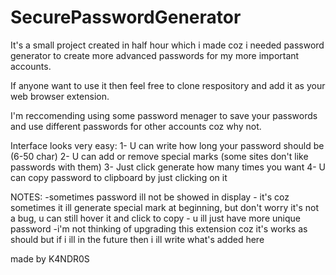 # SecurePasswordGenerator
It's a small project created in half hour which i made coz i needed password generator to create more advanced passwords for my 
more important accounts.

If anyone want to use it then feel free to clone respository and add it as your web browser extension.

I'm reccomending using some password menager to save your passwords and use different passwords for other accounts coz why not.

Interface looks very easy:
1-  U can write how long your password should be (6-50 char)
2-  U can add or remove special marks (some sites don't like passwords with them)
3-  Just click generate how many times you want
4-  U can copy password to clipboard by just clicking on it

NOTES:
-sometimes password ill not be showed in display - it's coz sometimes it ill generate special mark at beginning, but don't worry 
it's not a bug, u can still hover it and click to copy - u ill just have more unique password
-i'm not thinking of upgrading this extension coz it's works as should but if i ill in the future then i ill write what's added here

made by K4NDR0S


